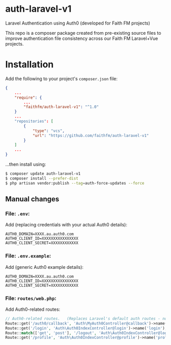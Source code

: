 # auth-laravel-v1

Laravel Authentication using Auth0 (developed for Faith FM projects)

This repo is a composer package created from pre-existing source files to improve authentication file consistency across our Faith FM Laravel+Vue projects.


# Installation

Add the following to your project's `composer.json` file:

```json
{
    ...
    "require": {
        ...
        "faithfm/auth-laravel-v1": "^1.0"
    }
    ...
    "repositories": [
        {
            "type": "vcs",
            "url": "https://github.com/faithfm/auth-laravel-v1"
        }
    ]
    ...
}
```

...then install using:

```bash
$ composer update auth-laravel-v1
$ composer install --prefer-dist
$ php artisan vendor:publish --tag=auth-force-updates --force
```

## Manual changes

### File: `.env`:
Add (replacing credentials with your actual Auth0 details):
```env
AUTH0_DOMAIN=XXXX.au.auth0.com
AUTH0_CLIENT_ID=XXXXXXXXXXXXXXXX
AUTH0_CLIENT_SECRET=XXXXXXXXXXXX
```

### File: `.env.example`:
Add (generic Auth0 example details):
```env
AUTH0_DOMAIN=XXXX.au.auth0.com
AUTH0_CLIENT_ID=XXXXXXXXXXXXXXXX
AUTH0_CLIENT_SECRET=XXXXXXXXXXXX
```

### File: `routes/web.php`:
Add Auth0-related routes:
```php
// Auth0-related routes.   (Replaces Laravel's default auth routes - normally added with a "Auth::routes();" statement.)
Route::get('/auth0/callback', 'Auth\MyAuth0Controller@callback')->name('auth0-callback');
Route::get('/login', 'Auth\Auth0IndexController@login')->name('login');
Route::match(['get', 'post'], '/logout', 'Auth\Auth0IndexController@logout')->name('logout')->middleware('auth');
Route::get('/profile', 'Auth\Auth0IndexController@profile')->name('profile')->middleware('auth');
```


